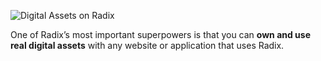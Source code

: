 ![Digital Assets on Radix](/quests-images/key/1.1-KeyImage_Radix.webp)

One of Radix’s most important superpowers is that you can **own and use real digital assets** with any website or application that uses Radix.
